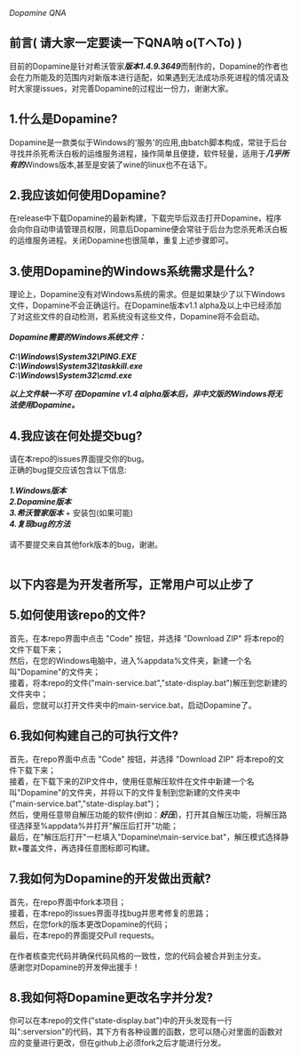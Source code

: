 *Dopamine QNA*

前言( 请大家一定要读一下QNA呐 o(TヘTo) )
-
目前的Dopamine是针对希沃管家***版本1.4.9.3649***而制作的，Dopamine的作者也会在力所能及的范围内对新版本进行适配，如果遇到无法成功杀死进程的情况请及时大家提issues，对完善Dopamine的过程出一份力，谢谢大家。

1.什么是Dopamine?
-
Dopamine是一款类似于Windows的'服务'的应用,由batch脚本构成，常驻于后台寻找并杀死希沃白板的运维服务进程，操作简单且便捷，软件轻量，适用于***几乎所有的***Windows版本,甚至是安装了wine的linux也不在话下。

2.我应该如何使用Dopamine?
-
在release中下载Dopamine的最新构建，下载完毕后双击打开Dopamine，程序会向你自动申请管理员权限，同意后Dopamine便会常驻于后台为您杀死希沃白板的运维服务进程。关闭Dopamine也很简单，重复上述步骤即可。

3.使用Dopamine的Windows系统需求是什么?
-
理论上，Dopamine没有对Windows系统的需求。但是如果缺少了以下Windows文件，Dopamine不会正确运行。在Dopamine版本v1.1 alpha及以上中已经添加了对这些文件的自动检测，若系统没有这些文件，Dopamine将不会启动。<br><br>
***Dopamine需要的Windows系统文件：***<br><br>
***C:\Windows\System32\PING.EXE***<br>
***C:\Windows\System32\taskkill.exe***<br>
***C:\Windows\System32\cmd.exe***<br>

***以上文件缺一不可***
***在Dopamine v1.4 alpha版本后，非中文版的Windows将无法使用Dopamine。***

4.我应该在何处提交bug?
-
请在本repo的issues界面提交你的bug。<br>
正确的bug提交应该包含以下信息:<br><br>
***1.Windows版本***<br>
***2.Dopamine版本***<br>
***3.希沃管家版本*** + 安装包(如果可能)<br>
***4.复现bug的方法***<br><br>
请不要提交来自其他fork版本的bug，谢谢。<br>
<br>

以下内容是为开发者所写，正常用户可以止步了<br><br>
5.如何使用该repo的文件?
-
首先，在本repo界面中点击 "Code" 按钮，并选择 "Download ZIP" 将本repo的文件下载下来；<br>
然后，在您的Windows电脑中，进入%appdata%文件夹，新建一个名叫"Dopamine"的文件夹；<br>
接着，将本repo的文件("main-service.bat","state-display.bat")解压到您新建的文件夹中；<br>
最后，您就可以打开文件夹中的main-service.bat，启动Dopamine了。<br>

6.我如何构建自己的可执行文件?
-
首先，在repo界面中点击 "Code" 按钮，并选择 "Download ZIP" 将本repo的文件下载下来；<br>
接着，在下载下来的ZIP文件中，使用任意解压软件在文件中新建一个名叫"Dopamine"的文件夹，并将以下的文件复制到您新建的文件夹中<br>("main-service.bat","state-display.bat")；<br>
然后，使用任意带自解压功能的软件(例如：***好压***)，打开其自解压功能，将解压路径选择至%appdata%并打开"解压后打开"功能；<br>
最后，在"解压后打开"一栏填入"Dopamine\main-service.bat"，解压模式选择静默+覆盖文件，再选择任意图标即可构建。<br>

7.我如何为Dopamine的开发做出贡献?
-
首先，在repo界面中fork本项目；<br>
接着，在本repo的issues界面寻找bug并思考修复的思路；<br>
然后，在您fork的版本更改Dopamine的代码；<br>
最后，在本repo的界面提交Pull requests。<br><br>
在作者核查完代码并确保代码风格的一致性，您的代码会被合并到主分支。<br>
感谢您对Dopamine的开发伸出援手！

8.我如何将Dopamine更改名字并分发?
-
你可以在本repo的文件("state-display.bat")中的开头发现有一行叫":serversion"的代码，其下方有各种设置的函数，您可以随心对里面的函数对应的变量进行更改，但在github上必须fork之后才能进行分发。
 
